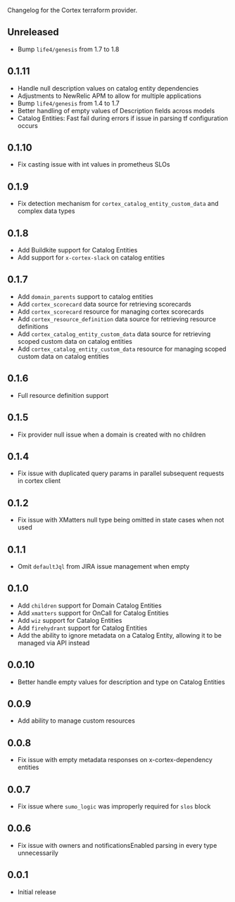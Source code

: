 Changelog for the Cortex terraform provider.

## Unreleased

* Bump `life4/genesis` from 1.7 to 1.8

## 0.1.11

* Handle null description values on catalog entity dependencies 
* Adjustments to NewRelic APM to allow for multiple applications
* Bump `life4/genesis` from 1.4 to 1.7
* Better handling of empty values of Description fields across models
* Catalog Entities: Fast fail during errors if issue in parsing tf configuration occurs

## 0.1.10

* Fix casting issue with int values in prometheus SLOs

## 0.1.9

* Fix detection mechanism for `cortex_catalog_entity_custom_data` and complex data types

## 0.1.8

* Add Buildkite support for Catalog Entities
* Add support for `x-cortex-slack` on catalog entities

## 0.1.7

* Add `domain_parents` support to catalog entities
* Add `cortex_scorecard` data source for retrieving scorecards
* Add `cortex_scorecard` resource for managing cortex scorecards
* Add `cortex_resource_definition` data source for retrieving resource definitions
* Add `cortex_catalog_entity_custom_data` data source for retrieving scoped custom data on catalog entities
* Add `cortex_catalog_entity_custom_data` resource for managing scoped custom data on catalog entities

## 0.1.6

* Full resource definition support

## 0.1.5

* Fix provider null issue when a domain is created with no children

## 0.1.4

* Fix issue with duplicated query params in parallel subsequent requests in cortex client

## 0.1.2

* Fix issue with XMatters null type being omitted in state cases when not used

## 0.1.1

* Omit `defaultJql` from JIRA issue management when empty

## 0.1.0

* Add `children` support for Domain Catalog Entities
* Add `xmatters` support for OnCall for Catalog Entities
* Add `wiz` support for Catalog Entities
* Add `firehydrant` support for Catalog Entities
* Add the ability to ignore metadata on a Catalog Entity, allowing it to be managed via API instead

## 0.0.10

* Better handle empty values for description and type on Catalog Entities

## 0.0.9

* Add ability to manage custom resources
 
## 0.0.8

* Fix issue with empty metadata responses on x-cortex-dependency entities

## 0.0.7

* Fix issue where `sumo_logic` was improperly required for `slos` block

## 0.0.6

* Fix issue with owners and notificationsEnabled parsing in every type unnecessarily

## 0.0.1

* Initial release
